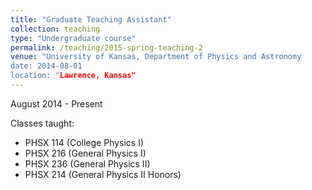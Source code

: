 ```yaml
---
title: "Graduate Teaching Assistant"
collection: teaching
type: "Undergraduate course"
permalink: /teaching/2015-spring-teaching-2
venue: "University of Kansas, Department of Physics and Astronomy
date: 2014-08-01
location: "Lawrence, Kansas"
---
```


August​ ​2014 ​-​ ​Present

Classes taught: 
* PHSX 114 (College Physics I) 
* PHSX 216 (General Physics I)
* PHSX 236 (General Physics II) 
* PHSX 214 (General Physics II Honors)
